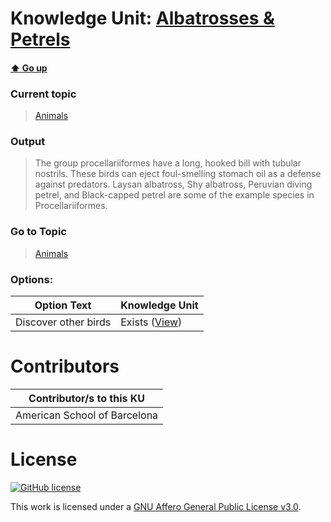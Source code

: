 # Knowledge Unit: [Albatrosses &amp; Petrels](../../knowledge_units/animals/albatrosses-petrels.md)

#### [:arrow_up: Go up](../../topics/animals.md)
### Current topic
> [Animals](../../topics/animals.md)
### Output
> The group procellariiformes have a long, hooked bill with tubular nostrils. These birds can eject foul-smelling stomach oil as a defense against predators. Laysan albatross, Shy albatross, Peruvian diving petrel, and Black-capped petrel are some of the example species in Procellariiformes.
### Go to Topic
> [Animals](../../topics/animals.md)

### Options: 

| Option Text | Knowledge Unit |
| - | - |  
| Discover other birds  |  Exists ([View](../../knowledge_units/animals/discover-other-birds.md))  | 

# Contributors

| Contributor/s to this KU |
| - | 
| American School of Barcelona |

# License
[![GitHub license](https://img.shields.io/github/license/inbrainz/cerebro)](https://github.com/inbrainz/cerebro/blob/master/LICENSE)

This work is licensed under a [GNU Affero General Public License v3.0](https://www.gnu.org/licenses/agpl-3.0.txt).